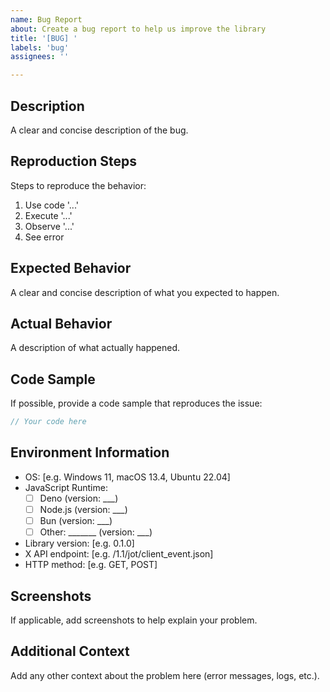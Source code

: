 ```yaml
---
name: Bug Report
about: Create a bug report to help us improve the library
title: '[BUG] '
labels: 'bug'
assignees: ''

---
```


## Description
A clear and concise description of the bug.

## Reproduction Steps
Steps to reproduce the behavior:
1. Use code '...'
2. Execute '...'
3. Observe '...'
4. See error

## Expected Behavior
A clear and concise description of what you expected to happen.

## Actual Behavior
A description of what actually happened.

## Code Sample
If possible, provide a code sample that reproduces the issue:

```ts
// Your code here
```

## Environment Information
- OS: [e.g. Windows 11, macOS 13.4, Ubuntu 22.04]
- JavaScript Runtime:
  - [ ] Deno (version: ___)
  - [ ] Node.js (version: ___)
  - [ ] Bun (version: ___)
  - [ ] Other: _______ (version: ___)
- Library version: [e.g. 0.1.0]
- X API endpoint: [e.g. /1.1/jot/client_event.json]
- HTTP method: [e.g. GET, POST]

## Screenshots
If applicable, add screenshots to help explain your problem.

## Additional Context
Add any other context about the problem here (error messages, logs, etc.).
